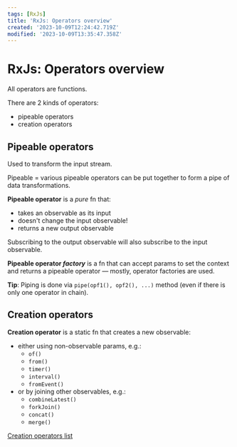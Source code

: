```yaml
---
tags: [RxJs]
title: 'RxJs: Operators overview'
created: '2023-10-09T12:24:42.719Z'
modified: '2023-10-09T13:35:47.358Z'
---
```


# RxJs: Operators overview

All operators are functions.

There are 2 kinds of operators:
- pipeable operators
- creation operators


## Pipeable operators

Used to transform the input stream.

Pipeable = various pipeable operators can be put together to form a pipe of data transformations.

**Pipeable operator** is a _pure_ fn that:
- takes an observable as its input
- doesn't change the input observable!
- returns a new output observable

Subscribing to the output observable will also subscribe to the input observable.

**Pipeable operator _factory_** is a fn that can accept params to set the context and returns a pipeable operator &mdash; mostly, operator factories are used.

**Tip**: Piping is done via `pipe(opf1(), opf2(), ...)` method (even if there is only one operator in chain).


## Creation operators

**Creation operator** is a static fn that creates a new observable:
- either using non-observable params, e.g.:
  - `of()`
  - `from()`
  - `timer()`
  - `interval()`
  - `fromEvent()`
- or by joining other observables, e.g.:
  - `combineLatest()`
  - `forkJoin()`
  - `concat()`
  - `merge()`

[Creation operators list](https://rxjs.dev/guide/operators#creation-operators-list)

